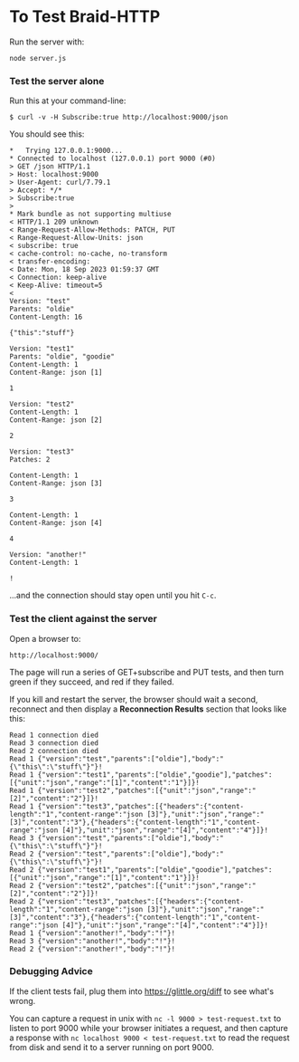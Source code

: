 # To Test Braid-HTTP

Run the server with:

```
node server.js
```

### Test the server alone

Run this at your command-line:

```
$ curl -v -H Subscribe:true http://localhost:9000/json
```

You should see this:

```
*   Trying 127.0.0.1:9000...
* Connected to localhost (127.0.0.1) port 9000 (#0)
> GET /json HTTP/1.1
> Host: localhost:9000
> User-Agent: curl/7.79.1
> Accept: */*
> Subscribe:true
> 
* Mark bundle as not supporting multiuse
< HTTP/1.1 209 unknown
< Range-Request-Allow-Methods: PATCH, PUT
< Range-Request-Allow-Units: json
< subscribe: true
< cache-control: no-cache, no-transform
< transfer-encoding: 
< Date: Mon, 18 Sep 2023 01:59:37 GMT
< Connection: keep-alive
< Keep-Alive: timeout=5
< 
Version: "test"
Parents: "oldie"
Content-Length: 16

{"this":"stuff"}

Version: "test1"
Parents: "oldie", "goodie"
Content-Length: 1
Content-Range: json [1]

1

Version: "test2"
Content-Length: 1
Content-Range: json [2]

2

Version: "test3"
Patches: 2

Content-Length: 1
Content-Range: json [3]

3

Content-Length: 1
Content-Range: json [4]

4

Version: "another!"
Content-Length: 1

!
```
...and the connection should stay open until you hit `C-c`.


### Test the client against the server

Open a browser to:
```
http://localhost:9000/
```

The page will run a series of GET+subscribe and PUT tests, and then turn green
if they succeed, and red if they failed.

If you kill and restart the server, the browser should wait a second,
reconnect and then display a **Reconnection Results** section that looks like
this:

```
Read 1 connection died
Read 3 connection died
Read 2 connection died
Read 1 {"version":"test","parents":["oldie"],"body":"{\"this\":\"stuff\"}"}!
Read 1 {"version":"test1","parents":["oldie","goodie"],"patches":[{"unit":"json","range":"[1]","content":"1"}]}!
Read 1 {"version":"test2","patches":[{"unit":"json","range":"[2]","content":"2"}]}!
Read 1 {"version":"test3","patches":[{"headers":{"content-length":"1","content-range":"json [3]"},"unit":"json","range":"[3]","content":"3"},{"headers":{"content-length":"1","content-range":"json [4]"},"unit":"json","range":"[4]","content":"4"}]}!
Read 3 {"version":"test","parents":["oldie"],"body":"{\"this\":\"stuff\"}"}!
Read 2 {"version":"test","parents":["oldie"],"body":"{\"this\":\"stuff\"}"}!
Read 2 {"version":"test1","parents":["oldie","goodie"],"patches":[{"unit":"json","range":"[1]","content":"1"}]}!
Read 2 {"version":"test2","patches":[{"unit":"json","range":"[2]","content":"2"}]}!
Read 2 {"version":"test3","patches":[{"headers":{"content-length":"1","content-range":"json [3]"},"unit":"json","range":"[3]","content":"3"},{"headers":{"content-length":"1","content-range":"json [4]"},"unit":"json","range":"[4]","content":"4"}]}!
Read 1 {"version":"another!","body":"!"}!
Read 3 {"version":"another!","body":"!"}!
Read 2 {"version":"another!","body":"!"}!
```


### Debugging Advice

If the client tests fail, plug them into https://glittle.org/diff to see
what's wrong.

You can capture a request in unix with `nc -l 9000 > test-request.txt` to listen to
port 9000 while your browser initiates a request, and then capture a response
with `nc localhost 9000 < test-request.txt` to read the request from disk and send
it to a server running on port 9000.
